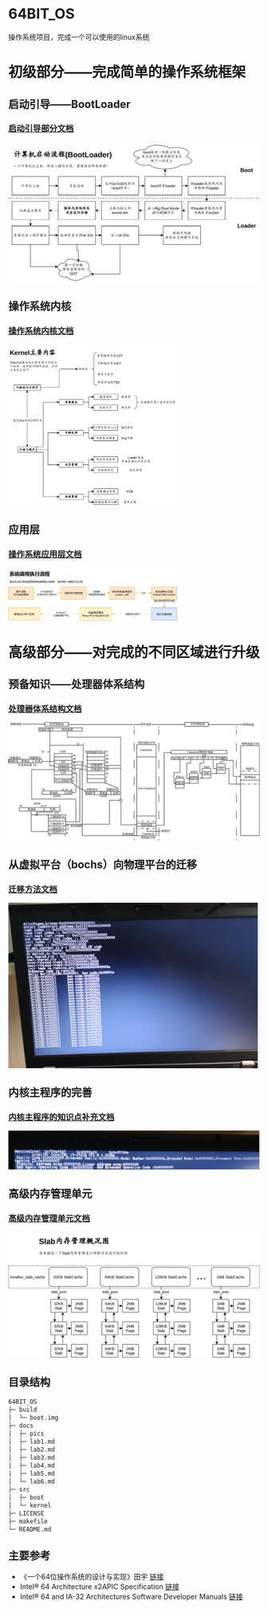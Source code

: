 # 64BIT_OS

操作系统项目，完成一个可以使用的linux系统





# 初级部分——完成简单的操作系统框架

## 启动引导——BootLoader

### [启动引导部分文档](docs/lab1.md)

![](docs/pics/lab2/操作系统启动流程.png)

## 操作系统内核

### [操作系统内核文档](docs/lab2.md)

<img src="docs/pics/lab3/kernel主要工作.png" style="zoom:33%;" />

## 应用层

### [操作系统应用层文档](docs/lab3.md)

<img src="docs/pics/lab3/系统调用执行流程.png" style="zoom:33%;" />



# 高级部分——对完成的不同区域进行升级



## 预备知识——处理器体系结构

### [处理器体系结构文档](docs/lab4.md)

<img src="docs/pics/lab4/07.d06z.038.png" style="zoom:80%;" />

## 从虚拟平台（bochs）向物理平台的迁移
### [迁移方法文档](docs/lab5.md)
<img src="docs/pics/lab5/image-20201117154812711.png" style="zoom: 80%;" />

## 内核主程序的完善
### [内核主程序的知识点补充文档](docs/lab6.md)

![image-20201118002655995](docs/pics/lab6/image-20201118002655995.png)

## 高级内存管理单元

### [高级内存管理单元文档](docs/lab7.md)

![](docs/pics/lab7/Slab组织模式.png)

## 目录结构

```
64BIT_OS
├─ build
│  └─ boot.img
├─ docs
│  ├─ pics
│  ├─ lab1.md
│  ├─ lab2.md
│  ├─ lab3.md
|  ├─ lab4.md
|  ├─ lab5.md
│  └─ lab6.md
├─ src
│  ├─ boot
│  └─ kernel
├─ LICENSE
├─ makefile
└─ README.md
```



## 主要参考

- 《一个64位操作系统的设计与实现》田宇 [链接](https://www.ituring.com.cn/book/2450)
- Intel® 64 Architecture x2APIC Specification [链接](https://software.intel.com/content/www/us/en/develop/download/intel-64-architecture-x2apic-specification.html?wapkw=APIC)
- Intel® 64 and IA-32 Architectures Software Developer Manuals [链接](https://software.intel.com/content/www/us/en/develop/articles/intel-sdm.html)